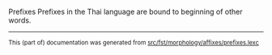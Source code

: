 Prefixes
Prefixes in the Thai language are bound to beginning of other words.

* * *

<small>This (part of) documentation was generated from [src/fst/morphology/affixes/prefixes.lexc](https://github.com/giellalt/lang-tha/blob/main/src/fst/morphology/affixes/prefixes.lexc)</small>
